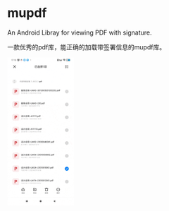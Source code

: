 # mupdf
An Android Libray for  viewing PDF with signature. 

一款优秀的pdf库，能正确的加载带签署信息的mupdf库。

<a href="art/mupdf.png"><img src="screenshot.gif" width="30%"/></a>
